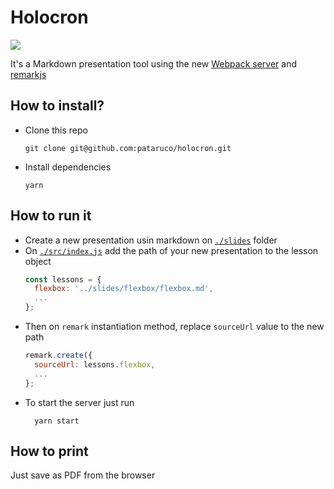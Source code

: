 # Holocron

![](https://media.giphy.com/media/l2JJmXRcFoEJNXyEM/giphy.gif)

It's a Markdown presentation tool using the new [Webpack server](https://github.com/webpack-contrib/webpack-serve) and [remarkjs](https://github.com/gnab/remark)

## How to install?

- Clone this repo

  ```shell
  git clone git@github.com:pataruco/holocron.git
  ```

- Install dependencies
  ```shell
  yarn
  ```

## How to run it

- Create a new presentation usin markdown on [`./slides`](./slides) folder
- On [`./src/index.js`](./src/index.js) add the path of your new presentation to the lesson object
  ```js
  const lessons = {
    flexbox: '../slides/flexbox/flexbox.md',
    ...
  };
  ```
- Then on `remark` instantiation method, replace `sourceUrl` value to the new path
  ```js
  remark.create({
    sourceUrl: lessons.flexbox,
    ...
  };
  ```
- To start the server just run
  ```shell
    yarn start
  ```

## How to print

Just save as PDF from the browser
